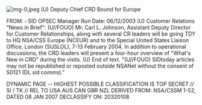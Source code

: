 ![img-0.jpeg](img-0.jpeg)
(U) Deputy Chief CRD Bound for Europe

FROM: $\square$
SID OPSEC Manager
Run Date: 06/12/2003
(U) Customer Relations "News in Brief":
(U//FOUO) Mr. Carl L. Johnson, Assistant Deputy Director for Customer Relationships, along with several CR leaders will be going TDY to HQ NSA/CSS Europe (NCEUR) and to the Special United States Liaison Office, London (SUSLOL), 7-13 February 2004. In addition to operational discussions, the CRD leaders will present a four-hour overview of "What's New in CRD" during the visits.
(U) End of text.
"(U//FOUO) SIDtoday articles may not be republished or reposted outside NSANet without the consent of S0121 (DL sid comms)."

DYNAMIC PAGE -- HIGHEST POSSIBLE CLASSIFICATION IS
TOP SECRET // SI / TK // REL TO USA AUS CAN GBR NZL
DERIVED FROM: NSA/CSSM 1-52, DATED 08 JAN 2007 DECLASSIFY ON: 20320108
